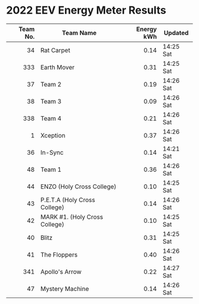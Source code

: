 # 2022 EEV Energy Meter Results
|Team No.|Team Name|Energy kWh|Updated|
|---:|---|---:|---|
|34|Rat Carpet|0.14|14:25 Sat|
|333|Earth Mover|0.31|14:25 Sat|
|37|Team 2|0.19|14:26 Sat|
|38|Team 3|0.09|14:26 Sat|
|338|Team 4|0.21|14:26 Sat|
|1|Xception|0.37|14:26 Sat|
|36|In-Sync|0.14|14:21 Sat|
|48|Team 1|0.36|14:26 Sat|
|44|ENZO (Holy Cross College)|0.10|14:25 Sat|
|43|P.E.T.A (Holy Cross College)|0.14|14:26 Sat|
|42|MARK #1. (Holy Cross College)|0.10|14:25 Sat|
|40|Blitz|0.31|14:25 Sat|
|41|The Floppers|0.40|14:26 Sat|
|341|Apollo's Arrow|0.22|14:27 Sat|
|47|Mystery Machine|0.14|14:26 Sat|
